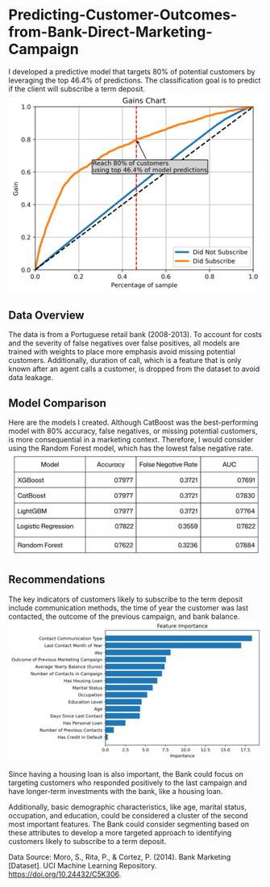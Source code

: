 # Predicting-Customer-Outcomes-from-Bank-Direct-Marketing-Campaign
I developed a predictive model that targets 80% of potential customers by leveraging the top 46.4% of predictions. The classification goal is to predict if the client will subscribe a term deposit. 
![Marketing Lift.png](https://raw.githubusercontent.com/satya-munu/Predicting-Customer-Outcomes-from-Bank-Direct-Marketing-Campaign/refs/heads/main/Marketing%20Lift.png)

## Data Overview
The data is from a Portuguese retail bank (2008-2013). To account for costs and the severity of false negatives over false positives, all models are trained with weights to place more emphasis avoid missing potential customers. Additionally, duration of call, which is a feature that is only known after an agent calls a customer, is dropped from the dataset to avoid data leakage. 


## Model Comparison
Here are the models I created. Although CatBoost was the best-performing model with 80% accuracy, false negatives, or missing potential customers, is more consequential in a marketing context. Therefore, I would consider using the Random Forest model, which has the lowest false negative rate.
![Bank Marketing Model.png](https://raw.githubusercontent.com/satya-munu/Predicting-Customer-Outcomes-from-Bank-Direct-Marketing-Campaign/refs/heads/main/Bank%20Marketing%20Model.png)

## Recommendations
The key indicators of customers likely to subscribe to the term deposit include communication methods, the time of year the customer was last contacted, the outcome of the previous campaign, and bank balance. 
![Feature Importances.png](https://raw.githubusercontent.com/satya-munu/Predicting-Customer-Outcomes-from-Bank-Direct-Marketing-Campaign/refs/heads/main/Feature%20Importance.png)

Since having a housing loan is also important, the Bank could focus on targeting customers who responded positively to the last campaign and have longer-term investments with the bank, like a housing loan. 

Additionally, basic demographic characteristics, like age, marital status, occupation, and education, could be considered a cluster of the second most important features. The Bank could consider segmenting based on these attributes to develop a more targeted approach to identifying customers likely to subscribe to a term deposit. 

Data Source: Moro, S., Rita, P., & Cortez, P. (2014). Bank Marketing [Dataset]. UCI Machine Learning Repository. https://doi.org/10.24432/C5K306.


